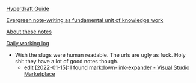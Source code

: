 [Hyperdraft Guide](https://hyperdraft.rosano.ca/guide/)

[Evergreen note-writing as fundamental unit of knowledge work](https://notes.andymatuschak.org/z3SjnvsB5aR2ddsycyXofbYR7fCxo7RmKW2be)

[About these notes](https://notes.andymatuschak.org/About_these_notes)

[Daily working log](https://notes.andymatuschak.org/z28QkpK3vRKQTacjFDfGYBhCXHqHuVWJzny9)

- Wish the slugs were human readable. The urls are ugly as fuck.  Holy shit they have a lot of good notes though. 
  - edit [[2022-01-15]]: I found [markdown-link-expander - Visual Studio Marketplace](https://marketplace.visualstudio.com/items?itemName=skn0tt.markdown-link-expander)

[//begin]: # "Autogenerated link references for markdown compatibility"
[2022-01-15]: 2022-01-15.md "2022-01-15"
[//end]: # "Autogenerated link references"